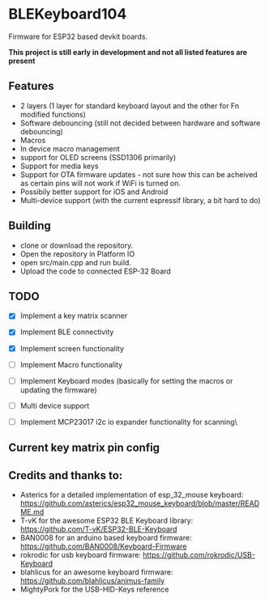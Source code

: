 # BLEKeyboard104

Firmware for ESP32 based devkit boards.

**This project is still early in development and not all listed features are present**

## Features
- 2 layers (1 layer for standard keyboard layout and the other for Fn modified functions)
- Software debouncing (still not decided between hardware and software debouncing)
- Macros
- In device macro management
- support for OLED screens (SSD1306 primarily)
- Support for media keys
- Support for OTA firmware updates - not sure how this can be acheived as certain pins will not work if WiFi is turned on.
- Possibily better support for iOS and Android
- Multi-device support (with the current espressif library, a bit hard to do)

## Building
- clone or download the repository.
- Open the repository in Platform IO
- open src/main.cpp and run build.
- Upload the code to connected ESP-32 Board

## TODO
- [x] Implement a key matrix scanner
- [x] Implement BLE connectivity
- [x] Implement screen functionality
- [ ] Implement Macro functionality
- [ ] Implement Keyboard modes (basically for setting the macros or updating the firmware)
- [ ] Multi device support
- [ ] Implement MCP23017 i2c io expander functionality for scanning\


## Current key matrix pin config



## Credits and thanks to:
- Asterics for a detailed implementation of esp_32_mouse keyboard: https://github.com/asterics/esp32_mouse_keyboard/blob/master/README.md
- T-vK for the awesome ESP32 BLE Keyboard library: https://github.com/T-vK/ESP32-BLE-Keyboard
- BAN0008 for an arduino based keyboard firmware: https://github.com/BAN0008/Keyboard-Firmware
- rokrodic for usb keyboard firmware: https://github.com/rokrodic/USB-Keyboard
- blahlicus for an awesome keyboard firmware: https://github.com/blahlicus/animus-family
- MightyPork for the USB-HID-Keys reference